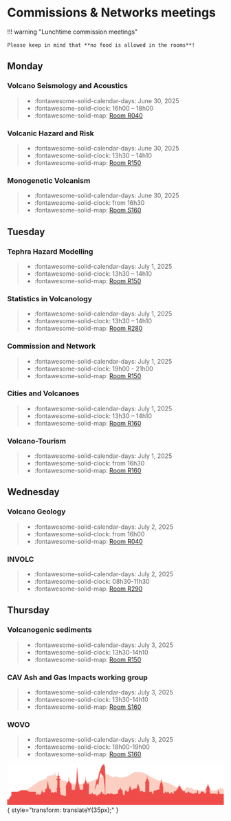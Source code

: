 # Commissions & Networks meetings

!!! warning "Lunchtime commission meetings"

    Please keep in mind that **no food is allowed in the rooms**!

## Monday

### Volcano Seismology and Acoustics

> - :fontawesome-solid-calendar-days: June 30, 2025
> - :fontawesome-solid-clock: 16h00 – 18h00
> - :fontawesome-solid-map: [Room R040](maps_venue.md#__tabbed_3_1)

### Volcanic Hazard and Risk

> - :fontawesome-solid-calendar-days: June 30, 2025
> - :fontawesome-solid-clock: 13h30 – 14h10
> - :fontawesome-solid-map: [Room R150](maps_venue.md#__tabbed_3_1)

<!-- ### WOVO

> - :fontawesome-solid-calendar-days: June 30, 2025
> - :fontawesome-solid-clock: 18h00 – 19h00
> - :fontawesome-solid-map: [Room R150](maps_venue.md#__tabbed_3_1) -->

### Monogenetic Volcanism

> - :fontawesome-solid-calendar-days: June 30, 2025
> - :fontawesome-solid-clock: from 16h30
> - :fontawesome-solid-map: [Room S160](maps_venue.md#__tabbed_3_3)


## Tuesday
 
### Tephra Hazard Modelling

> - :fontawesome-solid-calendar-days: July 1, 2025
> - :fontawesome-solid-clock: 13h30 – 14h10
> - :fontawesome-solid-map: [Room R150](maps_venue.md#__tabbed_3_1)

### Statistics in Volcanology

> - :fontawesome-solid-calendar-days: July 1, 2025
> - :fontawesome-solid-clock: 13h30 – 14h10
> - :fontawesome-solid-map: [Room R280](maps_venue.md#__tabbed_3_1)
 
### Commission and Network

> - :fontawesome-solid-calendar-days: July 1, 2025
> - :fontawesome-solid-clock: 19h00 - 21h00
> - :fontawesome-solid-map: [Room R150](maps_venue.md#__tabbed_3_1)
 
### Cities and Volcanoes

> - :fontawesome-solid-calendar-days: July 1, 2025
> - :fontawesome-solid-clock: 13h30 – 14h10
> - :fontawesome-solid-map: [Room R160](maps_venue.md#__tabbed_3_1)
 
### Volcano-Tourism

> - :fontawesome-solid-calendar-days: July 1, 2025
> - :fontawesome-solid-clock: from 16h30
> - :fontawesome-solid-map: [Room R160](maps_venue.md#__tabbed_3_1)

## Wednesday

### Volcano Geology

> - :fontawesome-solid-calendar-days: July 2, 2025
> - :fontawesome-solid-clock: from 16h00
> - :fontawesome-solid-map: [Room R040](maps_venue.md#__tabbed_3_1)

### INVOLC

> - :fontawesome-solid-calendar-days: July 2, 2025
> - :fontawesome-solid-clock: 08h30-11h30
> - :fontawesome-solid-map: [Room R290](maps_venue.md#__tabbed_3_1)


## Thursday 

### Volcanogenic sediments

> - :fontawesome-solid-calendar-days: July 3, 2025
> - :fontawesome-solid-clock: 13h30-14h10
> - :fontawesome-solid-map: [Room R150](maps_venue.md#__tabbed_3_1)

### CAV Ash and Gas Impacts working group

> - :fontawesome-solid-calendar-days: July 3, 2025
> - :fontawesome-solid-clock: 13h30-14h10
> - :fontawesome-solid-map: [Room S160](maps_venue.md#__tabbed_3_3)


### WOVO

> - :fontawesome-solid-calendar-days: July 3, 2025
> - :fontawesome-solid-clock: 18h00-19h00
> - :fontawesome-solid-map: [Room S160](maps_venue.md#__tabbed_3_3)

![Footer](img/footer.png){  style="transform: translateY(35px);" }